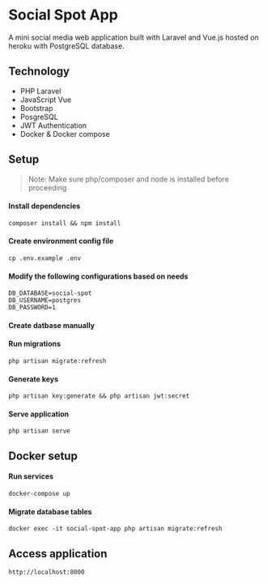 
# Social Spot App
A mini social media web application built with Laravel and Vue.js hosted on heroku with PostgreSQL database.


## Technology
* PHP Laravel
* JavaScript Vue
* Bootstrap
* PosgreSQL
* JWT Authentication
* Docker & Docker compose

## Setup
> Note: Make sure php/composer and node is installed before proceeding
#### Install dependencies
```
composer install && npm install
```

#### Create environment config file
```
cp .env.example .env
```
#### Modify the following configurations based on needs
```
DB_DATABASE=social-spot
DB_USERNAME=postgres
DB_PASSWORD=1
```
#### Create datbase manually
#### Run migrations
```
php artisan migrate:refresh
```

#### Generate keys 
```
php artisan key:generate && php artisan jwt:secret
```

#### Serve application
```
php artisan serve
```

## Docker setup
#### Run services 
```
docker-compose up
```

#### Migrate database tables
```
docker exec -it social-spot-app php artisan migrate:refresh
```


## Access application
```
http://localhost:8000
```